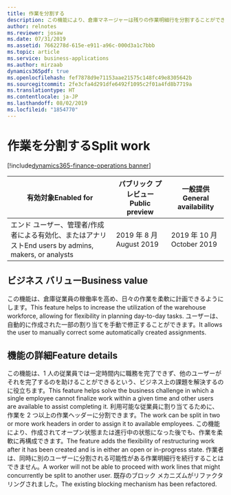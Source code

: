 ```yaml
---
title: 作業を分割する
description: この機能により、倉庫マネージャーは残りの作業明細行を分割することができます。
author: relnotes
ms.reviewer: josaw
ms.date: 07/31/2019
ms.assetid: 7662278d-615e-e911-a96c-000d3a1c7bbb
ms.topic: article
ms.service: business-applications
ms.author: mirzaab
dynamics365pdf: true
ms.openlocfilehash: fef7878d9e71153aae21575c148fc49e8305642b
ms.sourcegitcommit: 2fe3cfa4d291dfe6492f1095c2f01a4fd8b7719a
ms.translationtype: HT
ms.contentlocale: ja-JP
ms.lasthandoff: 08/02/2019
ms.locfileid: "1854770"
---
```

# <a name="split-work"></a><span data-ttu-id="03297-103">作業を分割する</span><span class="sxs-lookup"><span data-stu-id="03297-103">Split work</span></span>
[!include[dynamics365-finance-operations banner](../includes/dynamics365-finance-operations.md)]

| <span data-ttu-id="03297-104">有効対象</span><span class="sxs-lookup"><span data-stu-id="03297-104">Enabled for</span></span>    |  <span data-ttu-id="03297-105">パブリック プレビュー</span><span class="sxs-lookup"><span data-stu-id="03297-105">Public preview</span></span> | <span data-ttu-id="03297-106">一般提供</span><span class="sxs-lookup"><span data-stu-id="03297-106">General availability</span></span> | 
| ---------- | ---------- |---------- |
|<span data-ttu-id="03297-107">エンド ユーザー、管理者/作成者による有効化、またはアナリスト</span><span class="sxs-lookup"><span data-stu-id="03297-107">End users by admins, makers, or analysts</span></span>|<span data-ttu-id="03297-108">2019 年 8 月</span><span class="sxs-lookup"><span data-stu-id="03297-108">August 2019</span></span>| <span data-ttu-id="03297-109">2019 年 10 月</span><span class="sxs-lookup"><span data-stu-id="03297-109">October 2019</span></span>|


## <a name="business-value"></a><span data-ttu-id="03297-110">ビジネス バリュー</span><span class="sxs-lookup"><span data-stu-id="03297-110">Business value</span></span>
<!-- bv start -->
<span data-ttu-id="03297-111">この機能は、倉庫従業員の稼働率を高め、日々の作業を柔軟に計画できるようにします。</span><span class="sxs-lookup"><span data-stu-id="03297-111">This feature helps to increase the utilization of the warehouse workforce, allowing for flexibility in planning day-to-day tasks.</span></span> <span data-ttu-id="03297-112">ユーザーは、自動的に作成された一部の割り当てを手動で修正することができます。</span><span class="sxs-lookup"><span data-stu-id="03297-112">It allows the user to manually correct some automatically created assignments.</span></span>
<!-- bv end -->



## <a name="feature-details"></a><span data-ttu-id="03297-113">機能の詳細</span><span class="sxs-lookup"><span data-stu-id="03297-113">Feature details</span></span>
<!--feature detail start -->
<span data-ttu-id="03297-114">この機能は、1 人の従業員では一定時間内に職務を完了できず、他のユーザーがそれを完了するのを助けることができるという、ビジネス上の課題を解決するのに役立ちます。</span><span class="sxs-lookup"><span data-stu-id="03297-114">This feature helps solve the business challenge in which a single employee cannot finalize work within a given time and other users are available to assist completing it.</span></span> <span data-ttu-id="03297-115">利用可能な従業員に割り当てるために、作業を 2 つ以上の作業ヘッダーに分割できます。</span><span class="sxs-lookup"><span data-stu-id="03297-115">The work can be split in two or more work headers in order to assign it to available employees.</span></span> <span data-ttu-id="03297-116">この機能により、作成されてオープン状態または進行中の状態になった後でも、作業を柔軟に再構成できます。</span><span class="sxs-lookup"><span data-stu-id="03297-116">The feature adds the flexibility of restructuring work after it has been created and is in either an open or in-progress state.</span></span> <span data-ttu-id="03297-117">作業者は、同時に別のユーザーに分割される可能性がある作業明細行を続行することはできません。</span><span class="sxs-lookup"><span data-stu-id="03297-117">A worker will not be able to proceed with work lines that might concurrently be split to another user.</span></span> <span data-ttu-id="03297-118">既存のブロック メカニズムがリファクタリングされました。</span><span class="sxs-lookup"><span data-stu-id="03297-118">The existing blocking mechanism has been refactored.</span></span>
<!--feature detail end -->











